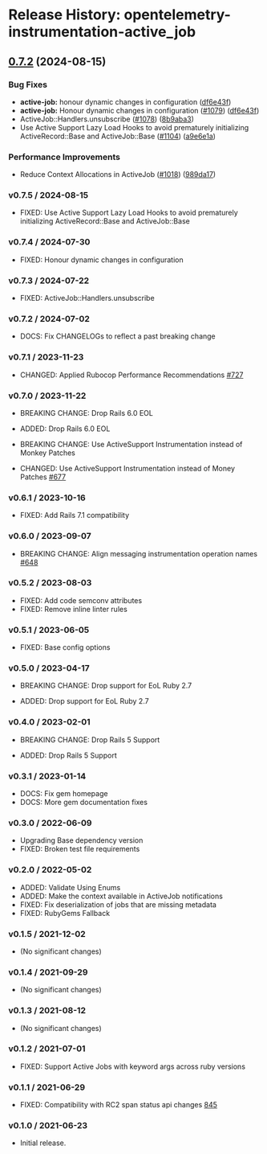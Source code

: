 # Release History: opentelemetry-instrumentation-active_job

## [0.7.2](https://github.com/open-telemetry/opentelemetry-ruby-contrib/compare/opentelemetry-instrumentation-active_job/v0.7.1...opentelemetry-instrumentation-active_job/v0.7.2) (2024-08-15)


### Bug Fixes

* **active-job:** honour dynamic changes in configuration ([df6e43f](https://github.com/open-telemetry/opentelemetry-ruby-contrib/commit/df6e43f9a350afeca3066e2ceba0ed5112d9d47f))
* **active-job:** Honour dynamic changes in configuration ([#1079](https://github.com/open-telemetry/opentelemetry-ruby-contrib/issues/1079)) ([df6e43f](https://github.com/open-telemetry/opentelemetry-ruby-contrib/commit/df6e43f9a350afeca3066e2ceba0ed5112d9d47f))
* ActiveJob::Handlers.unsubscribe ([#1078](https://github.com/open-telemetry/opentelemetry-ruby-contrib/issues/1078)) ([8b9aba3](https://github.com/open-telemetry/opentelemetry-ruby-contrib/commit/8b9aba33e51f95255c9440f74664ca29ef08aed6))
* Use Active Support Lazy Load Hooks to avoid prematurely initializing ActiveRecord::Base and ActiveJob::Base ([#1104](https://github.com/open-telemetry/opentelemetry-ruby-contrib/issues/1104)) ([a9e6e1a](https://github.com/open-telemetry/opentelemetry-ruby-contrib/commit/a9e6e1a898f89ac6574a85f3f64429fbf4b457db))


### Performance Improvements

* Reduce Context Allocations in ActiveJob ([#1018](https://github.com/open-telemetry/opentelemetry-ruby-contrib/issues/1018)) ([989da17](https://github.com/open-telemetry/opentelemetry-ruby-contrib/commit/989da17c33c345ad285f70a0821078a6e21d389d))

### v0.7.5 / 2024-08-15

* FIXED: Use Active Support Lazy Load Hooks to avoid prematurely initializing ActiveRecord::Base and ActiveJob::Base

### v0.7.4 / 2024-07-30

* FIXED: Honour dynamic changes in configuration

### v0.7.3 / 2024-07-22

* FIXED: ActiveJob::Handlers.unsubscribe

### v0.7.2 / 2024-07-02

* DOCS: Fix CHANGELOGs to reflect a past breaking change

### v0.7.1 / 2023-11-23

* CHANGED: Applied Rubocop Performance Recommendations [#727](https://github.com/open-telemetry/opentelemetry-ruby-contrib/pull/727)

### v0.7.0 / 2023-11-22

* BREAKING CHANGE: Drop Rails 6.0 EOL

* ADDED: Drop Rails 6.0 EOL

* BREAKING CHANGE: Use ActiveSupport Instrumentation instead of Monkey Patches

* CHANGED: Use ActiveSupport Instrumentation instead of Money Patches [#677](https://github.com/open-telemetry/opentelemetry-ruby-contrib/pull/677)

### v0.6.1 / 2023-10-16

* FIXED: Add Rails 7.1 compatibility

### v0.6.0 / 2023-09-07

* BREAKING CHANGE: Align messaging instrumentation operation names [#648](https://github.com/open-telemetry/opentelemetry-ruby-contrib/pull/648)

### v0.5.2 / 2023-08-03

* FIXED: Add code semconv attributes
* FIXED: Remove inline linter rules

### v0.5.1 / 2023-06-05

* FIXED: Base config options

### v0.5.0 / 2023-04-17

* BREAKING CHANGE: Drop support for EoL Ruby 2.7 

* ADDED: Drop support for EoL Ruby 2.7 

### v0.4.0 / 2023-02-01

* BREAKING CHANGE: Drop Rails 5 Support 

* ADDED: Drop Rails 5 Support 

### v0.3.1 / 2023-01-14

* DOCS: Fix gem homepage 
* DOCS: More gem documentation fixes 

### v0.3.0 / 2022-06-09

* Upgrading Base dependency version
* FIXED: Broken test file requirements 

### v0.2.0 / 2022-05-02

* ADDED: Validate Using Enums 
* ADDED: Make the context available in ActiveJob notifications 
* FIXED: Fix deserialization of jobs that are missing metadata 
* FIXED: RubyGems Fallback 

### v0.1.5 / 2021-12-02

* (No significant changes)

### v0.1.4 / 2021-09-29

* (No significant changes)

### v0.1.3 / 2021-08-12

* (No significant changes)

### v0.1.2 / 2021-07-01

* FIXED: Support Active Jobs with keyword args across ruby versions  

### v0.1.1 / 2021-06-29

* FIXED: Compatibility with RC2 span status api changes [845](https://github.com/open-telemetry/opentelemetry-ruby/pull/845)

### v0.1.0 / 2021-06-23

* Initial release.
